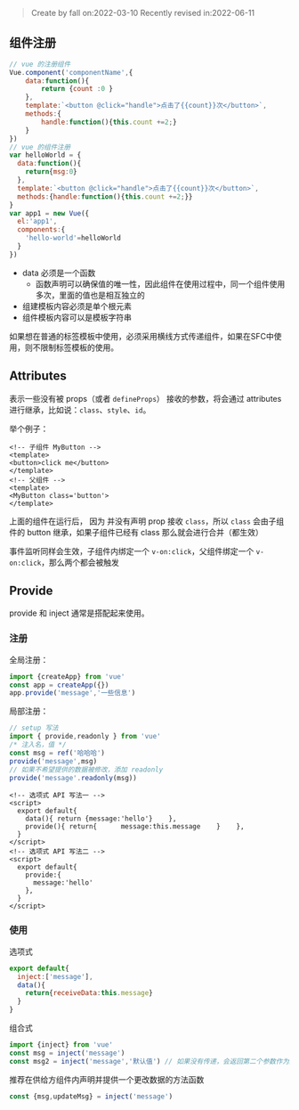 > Create by fall on:2022-03-10
> Recently revised in:2022-06-11

##  组件注册

```js
// vue 的注册组件
Vue.component('componentName',{
    data:function(){
        return {count :0 }
    },
    template:`<button @click="handle">点击了{{count}}次</button>`,
    methods:{
        handle:function(){this.count +=2;}
    }
})
// vue 的组件注册
var helloWorld = {
  data:function(){
    return{msg:0}
  },
  template:`<button @click="handle">点击了{{count}}次</button>`,
  methods:{handle:function(){this.count +=2;}}
}
var app1 = new Vue({
  el:'app1',
  components:{
    'hello-world'=helloWorld
  }
})

```



- data 必须是一个函数
  - 函数声明可以确保值的唯一性，因此组件在使用过程中，同一个组件使用多次，里面的值也是相互独立的
- 组建模板内容必须是单个根元素
- 组件模板内容可以是模板字符串

如果想在普通的标签模板中使用，必须采用横线方式传递组件，如果在SFC中使用，则不限制标签模板的使用。

## Attributes

表示一些没有被 props（或者 `defineProps`） 接收的参数，将会通过 attributes 进行继承，比如说：`class`、`style`、`id`。

举个例子：

```vue
<!-- 子组件 MyButton -->
<template>
<button>click me</button>
</template>
<!-- 父组件 -->
<template>
<MyButton class='button'>
</template>
```

上面的组件在运行后， 因为 并没有声明 prop 接收 `class`，所以 `class` 会由子组件的 button 继承，如果子组件已经有 class 那么就会进行合并（都生效）

事件监听同样会生效，子组件内绑定一个 `v-on:click`，父组件绑定一个 `v-on:click`，那么两个都会被触发

## Provide

provide 和 inject 通常是搭配起来使用。

### 注册

全局注册：

```js
import {createApp} from 'vue'
const app = createApp({})
app.provide('message','一些信息')
```

局部注册：

```js
// setup 写法
import { provide,readonly } from 'vue'
/* 注入名，值 */
const msg = ref('哈哈哈')
provide('message',msg)
// 如果不希望提供的数据被修改，添加 readonly
provide('message'.readonly(msg))
```

```vue
<!-- 选项式 API 写法一 -->
<script>
  export default{
    data(){ return {message:'hello'}    },
    provide(){ return{      message:this.message    }    },
  }
</script>
<!-- 选项式 API 写法二 -->
<script>
  export default{
    provide:{
      message:'hello'
    },
  }
</script>
```

### 使用

选项式

```js
export default{
  inject:['message'],
  data(){
    return{receiveData:this.message}
  }
}
```

组合式

```js
import {inject} from 'vue'
const msg = inject('message')
const msg2 = inject('message','默认值') // 如果没有传递，会返回第二个参数作为默认值
```

推荐在供给方组件内声明并提供一个更改数据的方法函数

```js
const {msg,updateMsg} = inject('message')
```

